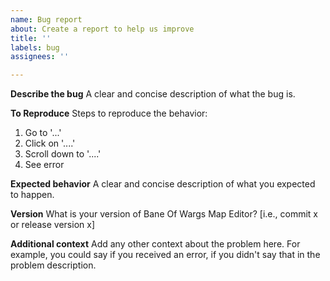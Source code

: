 ```yaml
---
name: Bug report
about: Create a report to help us improve
title: ''
labels: bug
assignees: ''

---
```


**Describe the bug**
A clear and concise description of what the bug is.

**To Reproduce**
Steps to reproduce the behavior:
1. Go to '...'
2. Click on '....'
3. Scroll down to '....'
4. See error

**Expected behavior**
A clear and concise description of what you expected to happen.

**Version**
What is your version of Bane Of Wargs Map Editor? [i.e., commit x or release version x]

**Additional context**
Add any other context about the problem here. For example, you could say if you received an error, if you didn't say that in the problem description.
